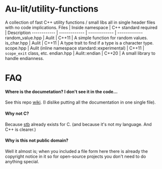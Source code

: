 # Au-lit/utility-functions
A collection of fast C++ utility functions / small libs all in single header files with no code implications.
Files | Inside namespace | C++ standard required | Description
------------ | ------------- | ------------- | -------------
random_value.hpp | Aulit | C++11 | A simple function for random values.
is_char.hpp | Aulit | C++11 | A type trait to find if a type is a character type.
scope.hpp | Aulit (inline namespace standard::experimental) | C++11 | `scope_exit` class, etc.
endian.hpp | Aulit::endian | C++20 | A small library to handle endianness.

# FAQ
#### Where is the documetation? I don't see it in the code...
See this repo [wiki](https://github.com/Au-lit/utility-functions/wiki). (I dislike putting all the documentation in one single file).
#### Why not C?
Because [stb](https://github.com/nothings/stb) already exists for C. (and because it's not my language. And C++ is clearer.)
#### Why is this not public domain?
Well it almost is; when you included a file form here there is already the copyright notice in it so for open-source projects you don't need to do anything special.

